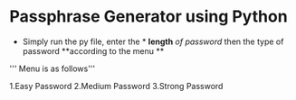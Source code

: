# Passphrase Generator using Python
* Simply run the py file, enter the * **length** *of password*  then the type of password **according to the menu **

''' Menu is as follows'''

1.Easy Password
2.Medium Password
3.Strong Password
